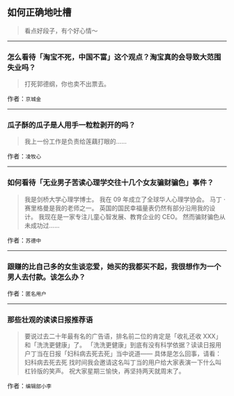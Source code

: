 ## 如何正确地吐槽

> 看点好段子，有个好心情～


 
---

### 怎么看待「淘宝不死，中国不富」这个观点？淘宝真的会导致大范围失业吗？

> 打死郭德纲，你也卖不出票去。


作者：`京城金`

---

### 瓜子酥的瓜子是人用手一粒粒剥开的吗？

> 我上一份工作是负责给莲藕打眼的……


作者：`凌牧心`

---

### 如何看待「无业男子苦读心理学交往十几个女友骗财骗色」事件？

> 我是剑桥大学心理学博士。
> 我在 09 年成立了全球华人心理学协会。
> 马丁 · 赛里格曼是我的老师之一。
> 英国的国民幸福量表仍然有部分沿用我的设计。
> 我现在是一家专注儿童心智发展、教育企业的 CEO。
> 然而骗财骗色从未成功过......


作者：`苏德中`

---

### 跟赚的比自己多的女生谈恋爱，她买的我都买不起，我很想作为一个男人去付款。该怎么办？

> 


作者：`匿名用户`

---

### 那些壮观的读读日报推荐语

> 要说过去二十年最有名的广告语，排名前二位的肯定是「收礼还收 XXX」和「洗洗更健康」了。
> 「洗洗更健康」到底有没有科学依据？读读日报用户丁当在日报「妇科病去死去死」当中说道——
> 具体是怎么回事，请看：妇科病去死去死
> 找时间我会邀请这名叫丁当的用户给大家表演一下什么叫杠铃版的笑声。
> 祝大家星期三愉快，再坚持两天就周末了。


作者：`编辑部小李`